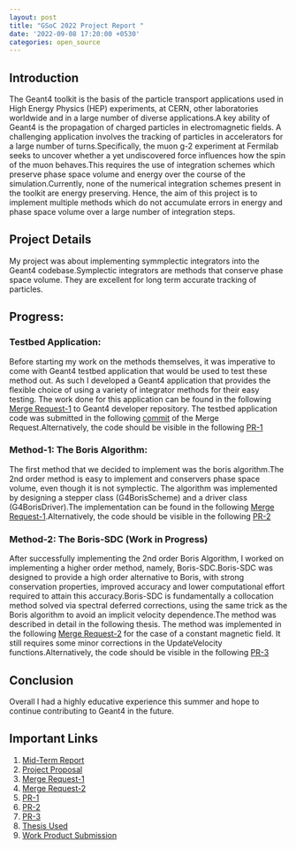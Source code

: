 ```yaml
---
layout: post
title: "GSoC 2022 Project Report "
date: '2022-09-08 17:20:00 +0530'
categories: open_source
---
```



## Introduction
The Geant4 toolkit is the basis of the particle transport applications used in High Energy Physics (HEP) experiments, at CERN, other laboratories worldwide and in a large number of diverse applications.A key ability of Geant4 is the propagation of charged particles in electromagnetic fields. A challenging application involves the tracking of particles in accelerators for a large number of turns.Specifically, the muon g-2  experiment at Fermilab seeks to uncover whether a yet undiscovered force influences how the spin of the muon behaves.This requires the use of integration schemes which preserve phase space volume and  energy over the course of the simulation.Currently, none of the numerical integration schemes present in the toolkit are energy preserving.
Hence, the aim of this project is to implement multiple methods which do not accumulate errors in energy and phase space volume over a large number of integration steps.


## Project Details

My project was about implementing symmplectic integrators into the Geant4 codebase.Symplectic integrators are methods that conserve phase space volume. They are excellent for long term accurate tracking of particles.

## Progress:

### Testbed Application:

Before starting my work on the methods themselves, it was imperative to come with Geant4 testbed application that would be used to test these method out. As such I developed a Geant4 application that provides the  flexible choice of using a variety of integrator methods for their easy testing. The work done for this application can be found in the following [Merge Request-1](https://gitlab.cern.ch/geant4/geant4-dev/-/merge_requests/2930) to Geant4 developer repository. The testbed application code was submitted in the following [commit](https://gitlab.cern.ch/geant4/geant4-dev/-/commit/906aec08dfc2eccd6d49109efebfaeebeaae09cd?merge_request_iid=2930) of the Merge Request.Alternatively, the code should be visible in the following [PR-1](https://github.com/Geant4/geant4/pull/48)

### Method-1: The Boris Algorithm:

The first method that we decided to implement was the boris algorithm.The 2nd order method is easy to implement and conservers phase space volume, even though it is not symplectic. The algorithm was implemented by designing a stepper class (G4BorisScheme) and a driver class (G4BorisDriver).The implementation can be found in the following [Merge Request-1](https://gitlab.cern.ch/geant4/geant4-dev/-/merge_requests/2930).Alternatively, the code should be visible in the following [PR-2](https://github.com/Geant4/geant4/pull/49)

### Method-2: The Boris-SDC (Work in Progress)

After successfully  implementing the 2nd order Boris Algorithm, I worked on implementing a higher order method, namely, Boris-SDC.Boris-SDC was designed to provide a high order alternative to Boris, with strong conservation properties, improved accuracy and lower computational effort required to attain this accuracy.Boris-SDC is fundamentally a collocation method solved via spectral deferred corrections, using the same trick as the Boris algorithm to avoid an implicit velocity dependence.The method was described in detail in the following thesis. The method was implemented in the following [Merge Request-2](https://gitlab.cern.ch/geant4/geant4-dev/-/merge_requests/3029) for the case of a constant magnetic field. It still requires some minor corrections in the UpdateVelocity functions.Alternatively, the code should be visible in the following [PR-3](https://github.com/Geant4/geant4/pull/50)



## Conclusion
Overall I had a highly educative experience this summer and hope to continue contributing to Geant4 in the future.


## Important Links

1. [Mid-Term Report](https://docs.google.com/document/d/1LMNU8qvVKALE9EH1Hc5ROZeL-fl60gFf81KE4QsBj0M/edit?usp=sharing)
2. [Project Proposal](https://docs.google.com/document/d/1gLeoJs8HuCoLsN0AeceiVCH1QyNXHK9V3zmpyA0v0QM/edit?usp=sharing)
3. [Merge Request-1](https://gitlab.cern.ch/geant4/geant4-dev/-/merge_requests/2930)
4. [Merge Request-2](https://gitlab.cern.ch/geant4/geant4-dev/-/merge_requests/3029)
5. [PR-1](https://github.com/Geant4/geant4/pull/48)
6. [PR-2](https://github.com/Geant4/geant4/pull/49)
7. [PR-3](https://github.com/Geant4/geant4/pull/50)
8. [Thesis Used](https://etheses.whiterose.ac.uk/22831/1/Smedt%20Thesis%20Final%20v2.pdf)
9. [Work Product Submission](https://docs.google.com/document/d/1p941HeP66Ubo56jffXnzlNsHEQRv72bfRCRtRul1x6U/edit?usp=sharing)